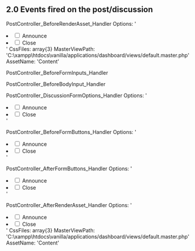 ## 2.0 Events fired on the post/discussion ##
PostController_BeforeRenderAsset_Handler
	Options: '<li><label for="Form_Announce" class="CheckBoxLabel"><input type="checkbox" id="Form_Announce" name="Discussion/Announce" value="1" /><input type="hidden" name="Checkboxes[]" value="Announce" /> Announce</label></li><li><label for="Form_Closed" class="CheckBoxLabel"><input type="checkbox" id="Form_Closed" name="Discussion/Closed" value="1" /><input type="hidden" name="Checkboxes[]" value="Closed" /> Close</label></li>'
	CssFiles: array{3}
	MasterViewPath: 'C:\xampp\htdocs\vanilla/applications/dashboard/views/default.master.php'
	AssetName: 'Content'

PostController_BeforeFormInputs_Handler

PostController_BeforeBodyInput_Handler

PostController_DiscussionFormOptions_Handler
	Options: '<li><label for="Form_Announce" class="CheckBoxLabel"><input type="checkbox" id="Form_Announce" name="Discussion/Announce" value="1" /><input type="hidden" name="Checkboxes[]" value="Announce" /> Announce</label></li><li><label for="Form_Closed" class="CheckBoxLabel"><input type="checkbox" id="Form_Closed" name="Discussion/Closed" value="1" /><input type="hidden" name="Checkboxes[]" value="Closed" /> Close</label></li>'

PostController_BeforeFormButtons_Handler
	Options: '<li><label for="Form_Announce" class="CheckBoxLabel"><input type="checkbox" id="Form_Announce" name="Discussion/Announce" value="1" /><input type="hidden" name="Checkboxes[]" value="Announce" /> Announce</label></li><li><label for="Form_Closed" class="CheckBoxLabel"><input type="checkbox" id="Form_Closed" name="Discussion/Closed" value="1" /><input type="hidden" name="Checkboxes[]" value="Closed" /> Close</label></li>'

PostController_AfterFormButtons_Handler
	Options: '<li><label for="Form_Announce" class="CheckBoxLabel"><input type="checkbox" id="Form_Announce" name="Discussion/Announce" value="1" /><input type="hidden" name="Checkboxes[]" value="Announce" /> Announce</label></li><li><label for="Form_Closed" class="CheckBoxLabel"><input type="checkbox" id="Form_Closed" name="Discussion/Closed" value="1" /><input type="hidden" name="Checkboxes[]" value="Closed" /> Close</label></li>'

PostController_AfterRenderAsset_Handler
	Options: '<li><label for="Form_Announce" class="CheckBoxLabel"><input type="checkbox" id="Form_Announce" name="Discussion/Announce" value="1" /><input type="hidden" name="Checkboxes[]" value="Announce" /> Announce</label></li><li><label for="Form_Closed" class="CheckBoxLabel"><input type="checkbox" id="Form_Closed" name="Discussion/Closed" value="1" /><input type="hidden" name="Checkboxes[]" value="Closed" /> Close</label></li>'
	CssFiles: array{3}
	MasterViewPath: 'C:\xampp\htdocs\vanilla/applications/dashboard/views/default.master.php'
	AssetName: 'Content'
